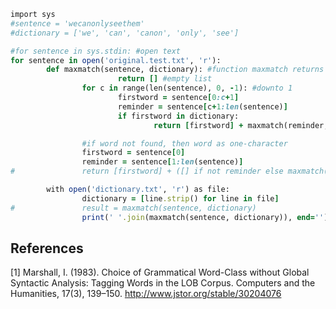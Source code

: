 
```ruby
import sys
#sentence = 'wecanonlyseethem'
#dictionary = ['we', 'can', 'canon', 'only', 'see']

#for sentence in sys.stdin: #open text
for sentence in open('original.test.txt', 'r'):
        def maxmatch(sentence, dictionary): #function maxmatch returns word sequence W                if not sentence:
                        return [] #empty list
                for c in range(len(sentence), 0, -1): #downto 1
                        firstword = sentence[0:c+1]
                        reminder = sentence[c+1:len(sentence)]
                        if firstword in dictionary:
                                return [firstword] + maxmatch(reminder, dictionary)

                #if word not found, then word as one-character
                firstword = sentence[0]
                reminder = sentence[1:len(sentence)]
#               return [firstword] + ([] if not reminder else maxmatch(reminder, dict>                return [firstword] + maxmatch(reminder, dictionary)

        with open('dictionary.txt', 'r') as file:
                dictionary = [line.strip() for line in file]
#               result = maxmatch(sentence, dictionary)
                print(' '.join(maxmatch(sentence, dictionary)), end='')

```
## References

<a id="1">[1]</a> 
Marshall, I. (1983). 
Choice of Grammatical Word-Class without Global Syntactic Analysis: Tagging Words in the LOB Corpus.
Computers and the Humanities, 17(3), 139–150. http://www.jstor.org/stable/30204076
